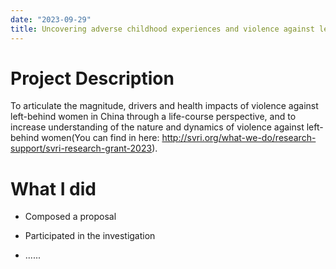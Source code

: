 ```yaml
---
date: "2023-09-29"
title: Uncovering adverse childhood experiences and violence against left-behind women---life course pathways and priority setting
---
```


# **Project Description**

To articulate the magnitude, drivers and health impacts of violence against left-behind women in China through a life-course perspective, and to increase understanding of the nature and dynamics of violence against left-behind women(You can find in here: <http://svri.org/what-we-do/research-support/svri-research-grant-2023>).

# **What I did**

-   Composed a proposal

-   Participated in the investigation

-   ......
